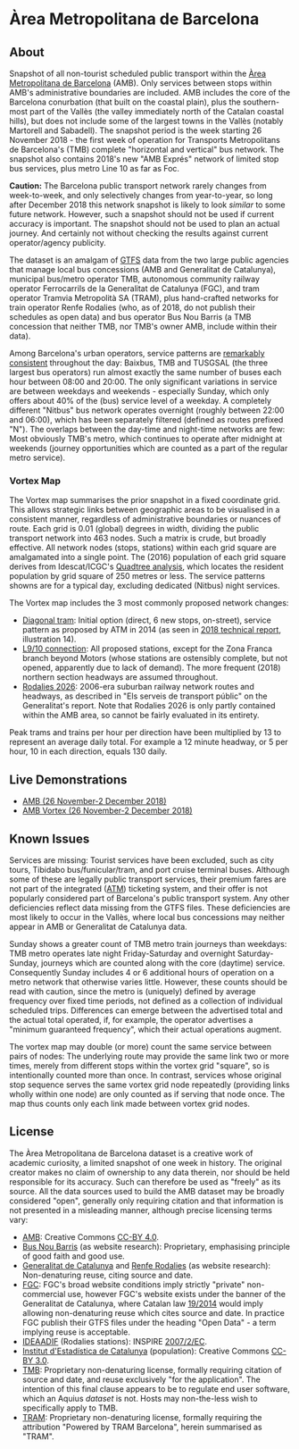 # Àrea Metropolitana de Barcelona

## About

Snapshot of all non-tourist scheduled public transport within the [Àrea Metropolitana de Barcelona](http://www.amb.cat/) (AMB). Only services between stops within AMB's administrative boundaries are included. AMB includes the core of the Barcelona conurbation (that built on the coastal plain), plus the southern-most part of the Vallès (the valley immediately north of the Catalan coastal hills), but does not include some of the largest towns in the Vallès (notably Martorell and Sabadell). The snapshot period is the week starting 26 November 2018 - the first week of operation for Transports Metropolitans de Barcelona's (TMB) complete "horizontal and vertical" bus network. The snapshot also contains 2018's new "AMB Exprés" network of limited stop bus services, plus metro Line 10 as far as Foc.

**Caution:** The Barcelona public transport network rarely changes from week-to-week, and only selectively changes from year-to-year, so long after December 2018 this network snapshot is likely to look _similar_ to some future network. However, such a snapshot should not be used if current accuracy is important. The snapshot should not be used to plan an actual journey. And certainly not without checking the results against current operator/agency publicity.

The dataset is an amalgam of [GTFS](https://developers.google.com/transit/gtfs/reference/) data from the two large public agencies that manage local bus concessions (AMB and Generalitat de Catalunya), municipal bus/metro operator TMB, autonomous community railway operator Ferrocarrils de la Generalitat de Catalunya (FGC), and tram operator Tramvia Metropolità SA (TRAM), plus hand-crafted networks for train operator Renfe Rodalies (who, as of 2018, do not publish their schedules as open data) and bus operator Bus Nou Barris (a TMB concession that neither TMB, nor TMB's owner AMB, include within their data).

Among Barcelona's urban operators, service patterns are [remarkably consistent](https://twitter.com/TimHowgego/status/1065201202827313152) throughout the day: Baixbus, TMB and TUSGSAL (the three largest bus operators) run almost exactly the same number of buses each hour between 08:00 and 20:00. The only significant variations in service are between weekdays and weekends - especially Sunday, which only offers about 40% of the (bus) service level of a weekday. A completely different "Nitbus" bus network operates overnight (roughly between 22:00 and 06:00), which has been separately filtered (defined as routes prefixed "N"). The overlaps between the day-time and night-time networks are few: Most obviously TMB's metro, which continues to operate after midnight at weekends (journey opportunities which are counted as a part of the regular metro service).

### Vortex Map

The Vortex map summarises the prior snapshot in a fixed coordinate grid. This allows strategic links between geographic areas to be visualised in a consistent manner, regardless of administrative boundaries or nuances of route. Each grid is 0.01 (global) degrees in width, dividing the public transport network into 463 nodes. Such a matrix is crude, but broadly effective. All network nodes (stops, stations) within each grid square are amalgamated into a single point. The (2016) population of each grid square derives from Idescat/ICGC's [Quadtree analysis](http://betaportal.icgc.cat/wordpress/poblacio/), which locates the resident population by grid square of 250 metres or less. The service patterns showns are for a typical day, excluding dedicated (Nitbus) night services.

The Vortex map includes the 3 most commonly proposed network changes:

* [Diagonal tram](http://ajuntament.barcelona.cat/mobilitat/tramviaconnectat/es): Initial option (direct, 6 new stops, on-street), service pattern as proposed by ATM in 2014 (as seen in [2018 technical report](http://ajuntament.barcelona.cat/ecologiaurbana/sites/default/files/Estudis-Connexio-Xarxes-Trambaix-Trambesos.pdf), illustration 14).
* [L9/10 connection](https://ca.wikipedia.org/wiki/L%C3%ADnia_9_del_metro_de_Barcelona): All proposed stations, except for the Zona Franca branch beyond Motors (whose stations are ostensibly complete, but not opened, apparently due to lack of demand). The more frequent (2018) northern section headways are assumed throughout.
* [Rodalies 2026](http://territori.gencat.cat/web/.content/home/01_departament/plans/plans_sectorials/mobilitat/pla_dinfraestructures_del_transport_de_catalunya_2006-2026/pitc11transportpublic_tcm32-35012.pdf): 2006-era suburban railway network routes and headways, as described in "Els serveis de transport públic" on the Generalitat's report. Note that Rodalies 2026 is only partly contained within the AMB area, so cannot be fairly evaluated in its entirety.

Peak trams and trains per hour per direction have been multiplied by 13 to represent an average daily total. For example a 12 minute headway, or 5 per hour, 10 in each direction, equals 130 daily.

## Live Demonstrations

* [AMB (26 November-2 December 2018)](https://timhowgego.github.io/Aquius/live/amb-2018/)
* [AMB Vortex (26 November-2 December 2018)](https://timhowgego.github.io/Aquius/live/amb-vortex-2018/)

## Known Issues

Services are missing: Tourist services have been excluded, such as city tours, Tibidabo bus/funicular/tram, and port cruise terminal buses. Although some of these are legally public transport services, their premium fares are not part of the integrated ([ATM](https://www.atm.cat/)) ticketing system, and their offer is not popularly considered part of Barcelona's public transport system. Any other deficiencies reflect data missing from the GTFS files. These deficiencies are most likely to occur in the Vallès, where local bus concessions may neither appear in AMB or Generalitat de Catalunya data.

Sunday shows a greater count of TMB metro train journeys than weekdays: TMB metro operates late night Friday-Saturday and overnight Saturday-Sunday, journeys which are counted along with the core (daytime) service. Consequently Sunday includes 4 or 6 additional hours of operation on a metro network that otherwise varies little. However, these counts should be read with caution, since the metro is (uniquely) defined by average frequency over fixed time periods, not defined as a collection of individual scheduled trips. Differences can emerge between the advertised total and the actual total operated, if, for example, the operator advertises a "minimum guaranteed frequency", which their actual operations augment.

The vortex map may double (or more) count the same service between pairs of nodes: The underlying route may provide the same link two or more times, merely from different stops within the vortex grid "square", so is intentionally counted more than once. In contrast, services whose original stop sequence serves the same vortex grid node repeatedly (providing links wholly within one node) are only counted as if serving that node once. The map thus counts only each link made between vortex grid nodes.

## License

The Àrea Metropolitana de Barcelona dataset is a creative work of academic curiosity, a limited snapshot of one week in history. The original creator makes no claim of ownership to any data therein, nor should be held responsible for its accuracy. Such can therefore be used as "freely" as its source. All the data sources used to build the AMB dataset may be broadly considered "open", generally only requiring citation and that information is not presented in a misleading manner, although precise licensing terms vary:

* [AMB](http://www.amb.cat/en/web/area-metropolitana/dades-obertes/condicions-d-us): Creative Commons [CC-BY 4.0](https://creativecommons.org/licenses/by/4.0/).
* [Bus Nou Barris](https://www.busnoubarris.cat/condicions-generals) (as website research): Proprietary, emphasising principle of good faith and good use.
* [Generalitat de Catalunya](http://territori.gencat.cat/ca/01_departament/12_cartografia_i_toponimia/bases_cartografiques/infraestructures_mobilitat/autobusos_interurbans/) and [Renfe Rodalies](http://rodalies.gencat.cat/) (as website research): Non-denaturing reuse, citing source and date.
* [FGC](https://www.fgc.cat/en/legal-note/): FGC's broad website conditions imply strictly "private" non-commercial use, however FGC's website exists under the banner of the Generalitat de Catalunya, where Catalan law [19/2014](http://portaljuridic.gencat.cat/ca/pjur_ocults/pjur_resultats_fitxa/?action=fitxa&mode=single&documentId=680124&language=ca_ES) would imply allowing non-denaturing reuse which cites source and date. In practice FGC publish their GTFS files under the heading "Open Data" - a term implying reuse is acceptable.
* [IDEAADIF](http://ideadif.adif.es/) (Rodalies stations): INSPIRE [2007/2/EC](https://inspire.ec.europa.eu/legislation-details/directive-20072ec-article-17).
* [Institut d'Estadística de Catalunya](https://www.idescat.cat/institut/web/) (population): Creative Commons [CC-BY 3.0](https://creativecommons.org/licenses/by/3.0/es/deed.en).
* [TMB](https://www.tmb.cat/en/about-tmb/tools-for-developers/terms-data-reuse): Proprietary non-denaturing license, formally requiring citation of source and date, and reuse exclusively "for the application". The intention of this final clause appears to be to regulate end user software, which an Aquius _dataset_ is not. Hosts may non-the-less wish to specifically apply to TMB.
* [TRAM](https://opendata.tram.cat/pdf/termsconditions_en.pdf): Proprietary non-denaturing license, formally requiring the attribution "Powered by TRAM Barcelona", herein summarised as "TRAM".